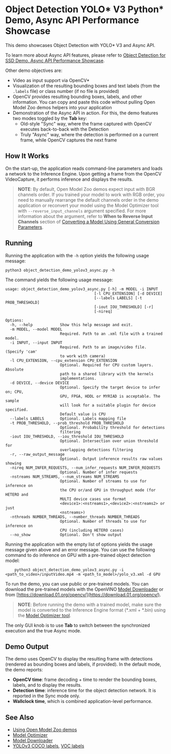 # Object Detection YOLO* V3 Python* Demo, Async API Performance Showcase

This demo showcases Object Detection with YOLO* V3 and Async API.

To learn more about Async API features, please refer to [Object Detection for SSD Demo, Async API Performance Showcase](../../object_detection_demo_ssd_async/README.md).

Other demo objectives are:
* Video as input support via OpenCV*
* Visualization of the resulting bounding boxes and text labels (from the `.labels` file) or class number (if no file is provided)
* OpenCV provides resulting bounding boxes, labels, and other information.
You can copy and paste this code without pulling Open Model Zoo demos helpers into your application
* Demonstration of the Async API in action. For this, the demo features two modes toggled by the **Tab** key:
    -  Old-style "Sync" way, where the frame captured with OpenCV executes back-to-back with the Detection
    -  Truly "Async" way, where the detection is performed on a current frame, while OpenCV captures the next frame

## How It Works

On the start-up, the application reads command-line parameters and loads a network to the Inference
Engine. Upon getting a frame from the OpenCV VideoCapture, it performs inference and displays the results.

> **NOTE**: By default, Open Model Zoo demos expect input with BGR channels order. If you trained your model to work with RGB order, you need to manually rearrange the default channels order in the demo application or reconvert your model using the Model Optimizer tool with `--reverse_input_channels` argument specified. For more information about the argument, refer to **When to Reverse Input Channels** section of [Converting a Model Using General Conversion Parameters](https://docs.openvinotoolkit.org/latest/_docs_MO_DG_prepare_model_convert_model_Converting_Model_General.html).

## Running

Running the application with the <code>-h</code> option yields the following usage message:
```
python3 object_detection_demo_yolov3_async.py -h
```
The command yields the following usage message:
```
usage: object_detection_demo_yolov3_async.py [-h] -m MODEL -i INPUT
                                       [-l CPU_EXTENSION] [-d DEVICE]
                                       [--labels LABELS] [-t PROB_THRESHOLD]
                                       [-iout IOU_THRESHOLD] [-r]
                                       [-nireq]

Options:
  -h, --help            Show this help message and exit.
  -m MODEL, --model MODEL
                        Required. Path to an .xml file with a trained model.
  -i INPUT, --input INPUT
                        Required. Path to an image/video file. (Specify 'cam'
                        to work with camera)
  -l CPU_EXTENSION, --cpu_extension CPU_EXTENSION
                        Optional. Required for CPU custom layers. Absolute
                        path to a shared library with the kernels
                        implementations.
  -d DEVICE, --device DEVICE
                        Optional. Specify the target device to infer on; CPU,
                        GPU, FPGA, HDDL or MYRIAD is acceptable. The sample
                        will look for a suitable plugin for device specified.
                        Default value is CPU
  --labels LABELS       Optional. Labels mapping file
  -t PROB_THRESHOLD, --prob_threshold PROB_THRESHOLD
                        Optional. Probability threshold for detections
                        filtering
  -iout IOU_THRESHOLD, --iou_threshold IOU_THRESHOLD
                        Optional. Intersection over union threshold for
                        overlapping detections filtering
  -r, --raw_output_message
                        Optional. Output inference results raw values showing
  -nireq NUM_INFER_REQUESTS, --num_infer_requests NUM_INFER_REQUESTS
                        Optional. Number of infer requests
  -nstreams NUM_STREAMS, --num_streams NUM_STREAMS
                        Optional. Number of streams to use for inference on
                        the CPU or/and GPU in throughput mode (for HETERO and
                        MULTI device cases use format
                        <device1>:<nstreams1>,<device2>:<nstreams2> or just
                        <nstreams>)
  -nthreads NUMBER_THREADS, --number_threads NUMBER_THREADS
                        Optional. Number of threads to use for inference on
                        CPU (including HETERO cases)
  --no_show             Optional. Don't show output
```

Running the application with the empty list of options yields the usage message given above and an error message.
You can use the following command to do inference on GPU with a pre-trained object detection model:
```
    python3 object_detection_demo_yolov3_async.py -i <path_to_video>/inputVideo.mp4 -m <path_to_model>/yolo_v3.xml -d GPU
```

To run the demo, you can use public or pre-trained models. You can download the pre-trained models with the OpenVINO [Model Downloader](../../../tools/downloader/README.md) or from [https://download.01.org/opencv/](https://download.01.org/opencv/).

> **NOTE**: Before running the demo with a trained model, make sure the model is converted to the Inference Engine format (\*.xml + \*.bin) using the [Model Optimizer tool](https://docs.openvinotoolkit.org/latest/_docs_MO_DG_Deep_Learning_Model_Optimizer_DevGuide.html).

The only GUI knob is to use **Tab** to switch between the synchronized execution and the true Async mode.

## Demo Output

The demo uses OpenCV to display the resulting frame with detections (rendered as bounding boxes and labels, if provided).
In the default mode, the demo reports:
* **OpenCV time**: frame decoding + time to render the bounding boxes, labels, and to display the results.
* **Detection time**: inference time for the object detection network. It is reported in the Sync mode only.
* **Wallclock time**, which is combined application-level performance.

## See Also
* [Using Open Model Zoo demos](../../README.md)
* [Model Optimizer](https://docs.openvinotoolkit.org/latest/_docs_MO_DG_Deep_Learning_Model_Optimizer_DevGuide.html)
* [Model Downloader](../../../tools/downloader/README.md)
* [YOLOv3 COCO labels](https://github.com/opencv/opencv/blob/master/samples/data/dnn/object_detection_classes_yolov3.txt), [VOC labels](https://github.com/opencv/opencv/blob/master/samples/data/dnn/object_detection_classes_pascal_voc.txt)
